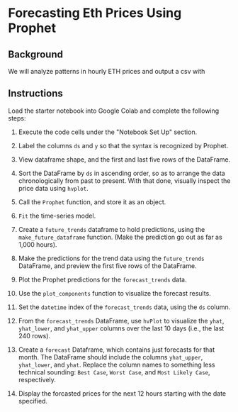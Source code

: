 # Forecasting Eth Prices Using Prophet

## Background

We will analyze patterns in hourly ETH prices and output a csv with 

## Instructions

Load the starter notebook into Google Colab and complete the following steps:

1. Execute the code cells under the "Notebook Set Up" section.

2. Label the columns `ds` and `y` so that the syntax is recognized by Prophet.

3. View dataframe shape, and the first and last five rows of the  DataFrame.

4. Sort the DataFrame by `ds` in ascending order, so as to arrange the data chronologically from past to present. With that done, visually inspect the price data using `hvplot`.

5. Call the `Prophet` function, and store it as an object.

6. `Fit` the time-series model.

7. Create a `future_trends` dataframe to hold predictions, using the `make_future_dataframe` function. (Make the prediction go out as far as 1,000 hours).

8. Make the predictions for the trend data using the `future_trends` DataFrame, and preview the first five rows of the DataFrame.

9. Plot the Prophet predictions for the `forecast_trends` data.

10. Use the `plot_components` function to visualize the forecast results.

11. Set the `datetime` index of the `forecast_trends` data, using the `ds` column.

12. From the `forecast_trends` DataFrame, use `hvPlot` to visualize the `yhat`, `yhat_lower`, and `yhat_upper` columns over the last 10 days (i.e., the last 240 rows).

13. Create a `forecast` Dataframe, which contains just forecasts for that month. The DataFrame should include the columns `yhat_upper`, `yhat_lower`, and `yhat`. Replace the column names to something less technical sounding: `Best Case`, `Worst Case`, and `Most Likely Case`, respectively.

14. Display the forcasted prices for the next 12 hours starting with the date specified. 